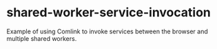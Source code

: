 # shared-worker-service-invocation

Example of using Comlink to invoke services between the browser and multiple shared workers.
